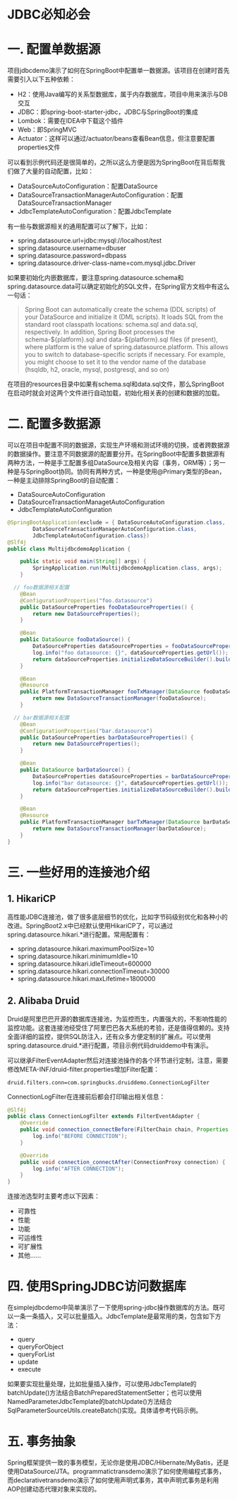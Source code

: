 # JDBC必知必会

# 一. 配置单数据源

项目jdbcdemo演示了如何在SpringBoot中配置单一数据源。该项目在创建时首先需要引入以下五种依赖：

* H2：使用Java编写的关系型数据库，属于内存数据库，项目中用来演示与DB交互
* JDBC：即spring-boot-starter-jdbc，JDBC与SpringBoot的集成
* Lombok：需要在IDEA中下载这个插件
* Web：即SpringMVC
* Actuator：这样可以通过/actuator/beans查看Bean信息，但注意要配置properties文件

可以看到示例代码还是很简单的，之所以这么方便是因为SpringBoot在背后帮我们做了大量的自动配置，比如：

* DataSourceAutoConfiguration：配置DataSource
* DataSourceTransactionManagerAutoConfiguration：配置DataSourceTransactionManager
* JdbcTemplateAutoConfiguration：配置JdbcTemplate

有一些与数据源相关的通用配置可以了解下，比如：

* spring.datasource.url=jdbc:mysql://localhost/test
* spring.datasource.username=dbuser
* spring.datasource.password=dbpass
* spring.datasource.driver-class-name=com.mysql.jdbc.Driver

如果要初始化内嵌数据库，要注意spring.datasource.schema和spring.datasource.data可以确定初始化的SQL文件，在Spring官方文档中有这么一句话：

> Spring Boot can automatically create the schema (DDL scripts) of your DataSource and initialize it (DML scripts). It loads SQL from the standard root classpath locations: schema.sql and data.sql, respectively. In addition, Spring Boot processes the schema-\${platform}.sql and data-${platform}.sql files (if present), where platform is the value of spring.datasource.platform. This allows you to switch to database-specific scripts if necessary. For example, you might choose to set it to the vendor name of the database (hsqldb, h2, oracle, mysql, postgresql, and so on)

在项目的resources目录中如果有schema.sql和data.sql文件，那么SpringBoot在启动时就会对这两个文件进行自动加载，初始化相关表的创建和数据的加载。

# 二. 配置多数据源

可以在项目中配置不同的数据源，实现生产环境和测试环境的切换，或者跨数据源的数据操作。要注意不同数据源的配置要分开。在SpringBoot中配置多数据源有两种方法，一种是手工配置多组DataSource及相关内容（事务，ORM等）；另一种是与SpringBoot协同。协同有两种方式，一种是使用@Primary类型的Bean，一种是主动排除SpringBoot的自动配置：

* DataSourceAutoConfiguration
* DataSourceTransactionManagetAutoConfiguration
* JdbcTemplateAutoConfiguration

```java
@SpringBootApplication(exclude = { DataSourceAutoConfiguration.class,
		DataSourceTransactionManagerAutoConfiguration.class,
		JdbcTemplateAutoConfiguration.class})
@Slf4j
public class MultijdbcdemoApplication {

	public static void main(String[] args) {
		SpringApplication.run(MultijdbcdemoApplication.class, args);
	}

  // foo数据源相关配置
	@Bean
	@ConfigurationProperties("foo.datasource")
	public DataSourceProperties fooDataSourceProperties() {
		return new DataSourceProperties();
	}

	@Bean
	public DataSource fooDataSource() {
		DataSourceProperties dataSourceProperties = fooDataSourceProperties();
		log.info("foo datasource: {}", dataSourceProperties.getUrl());
		return dataSourceProperties.initializeDataSourceBuilder().build();
	}

	@Bean
	@Resource
	public PlatformTransactionManager fooTxManager(DataSource fooDataSource) {
		return new DataSourceTransactionManager(fooDataSource);
	}

  // bar数据源相关配置
	@Bean
	@ConfigurationProperties("bar.datasource")
	public DataSourceProperties barDataSourceProperties() {
		return new DataSourceProperties();
	}

	@Bean
	public DataSource barDataSource() {
		DataSourceProperties dataSourceProperties = barDataSourceProperties();
		log.info("bar datasource: {}", dataSourceProperties.getUrl());
		return dataSourceProperties.initializeDataSourceBuilder().build();
	}

	@Bean
	@Resource
	public PlatformTransactionManager barTxManager(DataSource barDataSource) {
		return new DataSourceTransactionManager(barDataSource);
	}
}

```

# 三. 一些好用的连接池介绍

## 1. HikariCP

高性能JDBC连接池，做了很多底层细节的优化，比如字节码级别优化和各种小的改进。SpringBoot2.x中已经默认使用HikariCP了，可以通过spring.datasource.hikari.*进行配置。常用配置有：

* spring.datasource.hikari.maximumPoolSize=10
* spring.datasource.hikari.minimumIdle=10
* spring.datasource.hikari.idleTimeout=600000
* spring.datasource.hikari.connectionTimeout=30000
* spring.datasource.hikari.maxLifetime=1800000

## 2. Alibaba Druid

Druid是阿里巴巴开源的数据库连接池，为监控而生，内置强大的，不影响性能的监控功能。这套连接池经受住了阿里巴巴各大系统的考验，还是值得信赖的。支持全面详细的监控，提供SQL防注入，还有众多方便定制的扩展点。可以使用spring.datasource.druid.*进行配置，项目示例代码druiddemo中有演示。

可以继承FilterEventAdapter然后对连接池操作的各个环节进行定制，注意，需要修改META-INF/druid-filter.properties增加Filter配置：

```properties
druid.filters.conn=com.springbucks.druiddemo.ConnectionLogFilter
```

ConnectionLogFilter在连接前后都会打印输出相关信息：

```java
@Slf4j
public class ConnectionLogFilter extends FilterEventAdapter {
    @Override
    public void connection_connectBefore(FilterChain chain, Properties info) {
        log.info("BEFORE CONNECTION");
    }

    @Override
    public void connection_connectAfter(ConnectionProxy connection) {
        log.info("AFTER CONNECTION");
    }
}
```

连接池选型时主要考虑以下因素：

* 可靠性
* 性能
* 功能
* 可运维性
* 可扩展性
* 其他……

# 四. 使用SpringJDBC访问数据库

在simplejdbcdemo中简单演示了一下使用spring-jdbc操作数据库的方法。既可以一条一条插入，又可以批量插入。JdbcTemplate是最常用的类，包含如下方法：

* query
* queryForObject
* queryForList
* update
* execute

如果要实现批量处理，比如批量插入操作，可以使用JdbcTemplate的batchUpdate()方法结合BatchPreparedStatementSetter；也可以使用NamedParameterJdbcTemplate的batchUpdate()方法结合SqlParameterSourceUtils.createBatch()实现。具体请参考代码示例。

# 五. 事务抽象

Spring框架提供一致的事务模型，无论你是使用JDBC/Hibernate/MyBatis，还是使用DataSource/JTA。programmatictransdemo演示了如何使用编程式事务，而declarativetransdemo演示了如何使用声明式事务，其中声明式事务是利用AOP创建动态代理对象来实现的。



